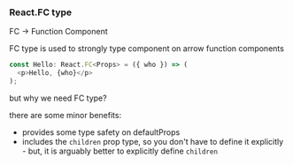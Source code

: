### React.FC type

FC -> Function Component 

FC type is used to strongly type component on arrow function components

```js
const Hello: React.FC<Props> = ({ who }) => (
  <p>Hello, {who}</p>
);
```

but why we need FC type?

there are some minor benefits:

* provides some type safety on defaultProps
* includes the `children` prop type, so you don't have to define it explicitly - but, it is arguably better to explicitly define `children`